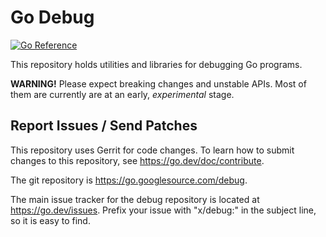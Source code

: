 # Go Debug

[![Go Reference](https://pkg.go.dev/badge/golang.org/x/debug.svg)](https://pkg.go.dev/golang.org/x/debug)

This repository holds utilities and libraries for debugging Go programs.

**WARNING!**
Please expect breaking changes and unstable APIs.
Most of them are currently are at an early, *experimental* stage.

## Report Issues / Send Patches

This repository uses Gerrit for code changes. To learn how to submit changes to
this repository, see https://go.dev/doc/contribute.

The git repository is https://go.googlesource.com/debug.

The main issue tracker for the debug repository is located at
https://go.dev/issues. Prefix your issue with "x/debug:" in the
subject line, so it is easy to find.
